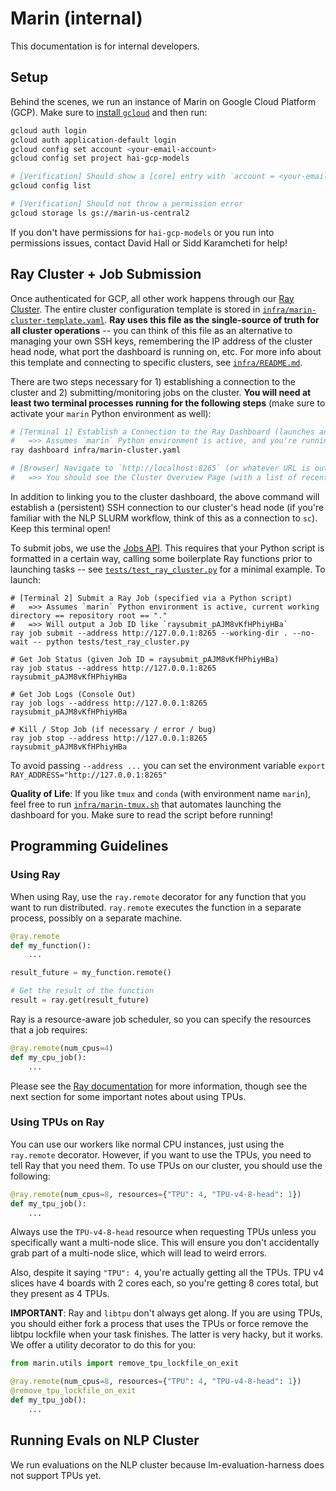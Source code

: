 # Marin (internal)

This documentation is for internal developers.

## Setup

Behind the scenes, we run an instance of Marin on Google Cloud Platform (GCP).
Make sure to [install `gcloud`](https://cloud.google.com/sdk/docs/quickstarts) and then run:

```bash
gcloud auth login
gcloud auth application-default login
gcloud config set account <your-email-account>
gcloud config set project hai-gcp-models

# [Verification] Should show a [core] entry with `account = <your-email-account` and `project = hai-gcp-models`
gcloud config list

# [Verification] Should not throw a permission error
gcloud storage ls gs://marin-us-central2
```

If you don't have permissions for `hai-gcp-models` or you run into permissions
issues, contact David Hall or Sidd Karamcheti for help!

## Ray Cluster + Job Submission

Once authenticated for GCP, all other work happens through our
[Ray Cluster](https://docs.ray.io/en/latest/cluster/getting-started.html). The entire cluster configuration template is stored in [`infra/marin-cluster-template.yaml`](./infra/marin-cluster-template.yaml). **Ray uses this file as the single-source of
truth for all cluster operations** -- you can think of this file as an alternative to managing your own SSH keys,
remembering the IP address of the cluster head node, what port the dashboard is running on, etc. For more info about this template and connecting to specific clusters, see [`infra/README.md`](./infra/REEADME.md).

There are two steps necessary for 1) establishing a connection to the cluster and 2) submitting/monitoring jobs on the
cluster. **You will need at least two terminal processes running for the following steps** (make sure to activate your
`marin` Python environment as well):

```bash
# [Terminal 1] Establish a Connection to the Ray Dashboard (launches an ssh connection w/ port-forwarding)
#   =>> Assumes `marin` Python environment is active, and you're running scripts from the repository root directory
ray dashboard infra/marin-cluster.yaml

# [Browser] Navigate to `http://localhost:8265` (or whatever URL is output by the above command)
#   =>> You should see the Cluster Overview Page (with a list of recent jobs, node status, resource status)
```

In addition to linking you to the cluster dashboard, the above command will establish a (persistent) SSH connection to
our cluster's head node (if you're familiar with the NLP SLURM workflow, think of this as a connection to `sc`). Keep
this terminal open!

To submit jobs, we use the
[Jobs API](https://docs.ray.io/en/latest/cluster/running-applications/job-submission/quickstart.html#submitting-a-job).
This requires that your Python script is formatted in a certain way, calling some boilerplate Ray functions prior to
launching tasks -- see [`tests/test_ray_cluster.py`](./tests/test_ray_cluster.py) for a minimal example. To launch:

```
# [Terminal 2] Submit a Ray Job (specified via a Python script)
#   =>> Assumes `marin` Python environment is active, current working directory == repository root == "."
#   =>> Will output a Job ID like `raysubmit_pAJM8vKfHPhiyHBa`
ray job submit --address http://127.0.0.1:8265 --working-dir . --no-wait -- python tests/test_ray_cluster.py

# Get Job Status (given Job ID = raysubmit_pAJM8vKfHPhiyHBa)
ray job status --address http://127.0.0.1:8265 raysubmit_pAJM8vKfHPhiyHBa

# Get Job Logs (Console Out)
ray job logs --address http://127.0.0.1:8265 raysubmit_pAJM8vKfHPhiyHBa

# Kill / Stop Job (if necessary / error / bug)
ray job stop --address http://127.0.0.1:8265 raysubmit_pAJM8vKfHPhiyHBa
```

To avoid passing `--address ...` you can set the environment variable `export RAY_ADDRESS="http://127.0.0.1:8265"`

**Quality of Life**: If you like `tmux` and `conda` (with environment name `marin`), feel free to run
[`infra/marin-tmux.sh`](./infra/marin-tmux.sh) that automates launching the dashboard for you. Make sure to read the
script before running!

## Programming Guidelines

### Using Ray

When using Ray, use the `ray.remote` decorator for any function that you want to run distributed.
`ray.remote` executes the function in a separate process, possibly on a separate machine.

```python
@ray.remote
def my_function():
    ...

result_future = my_function.remote()

# Get the result of the function
result = ray.get(result_future)
```

Ray is a resource-aware job scheduler, so you can specify the resources that a job requires:

```python
@ray.remote(num_cpus=4)
def my_cpu_job():
    ...
```

Please see the [Ray documentation](https://docs.ray.io/en/latest/index.html) for more information, though
see the next section for some important notes about using TPUs.

### Using TPUs on Ray

You can use our workers like normal CPU instances, just using the `ray.remote` decorator. However, if you want to use
the TPUs, you need to tell Ray that you need them. To use TPUs on our cluster, you should use the following:

```python
@ray.remote(num_cpus=8, resources={"TPU": 4, "TPU-v4-8-head": 1})
def my_tpu_job():
    ...
```

Always use the `TPU-v4-8-head` resource when requesting TPUs unless you specifically want a multi-node slice. This will
ensure you don't accidentally grab part of a multi-node slice, which will lead to weird errors.

Also, despite it saying `"TPU": 4`, you're actually getting all the TPUs. TPU v4 slices have 4 boards with 2 cores each,
so you're getting 8 cores total, but they present as 4 TPUs.

**IMPORTANT**: Ray and `libtpu` don't always get along. If you are using TPUs, you should either fork a process that
uses the TPUs or force remove the libtpu lockfile when your task finishes. The latter is very hacky, but it works.
We offer a utility decorator to do this for you:

```python
from marin.utils import remove_tpu_lockfile_on_exit

@ray.remote(num_cpus=8, resources={"TPU": 4, "TPU-v4-8-head": 1})
@remove_tpu_lockfile_on_exit
def my_tpu_job():
    ...
```

## Running Evals on NLP Cluster

We run evaluations on the NLP cluster because lm-evaluation-harness does not support TPUs yet.

```bash

```
